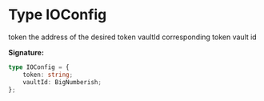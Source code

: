 
# Type IOConfig

token the address of the desired token vaultId corresponding token vault id

<b>Signature:</b>

```typescript
type IOConfig = {
    token: string;
    vaultId: BigNumberish;
};
```
